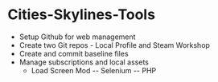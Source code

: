 # Cities-Skylines-Tools

- Setup Github for web management
- Create two Git repos - Local Profile and Steam Workshop
- Create and commit baseline files
- Manage subscriptions and local assets
  - Load Screen Mod
-- Selenium
-- PHP
